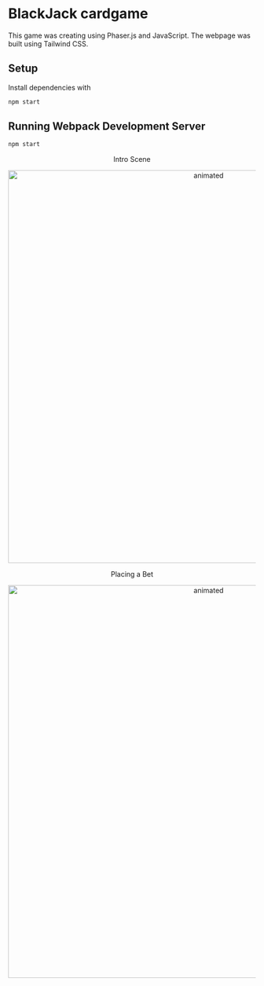 # BlackJack cardgame

This game was creating using Phaser.js and JavaScript. The webpage was built using Tailwind CSS.

## Setup

Install dependencies with

```sh
npm start
```

## Running Webpack Development Server

```sh
npm start
```
<p align="center">Intro Scene</p>
<p align="center">
  <img width="800" height"800" src="https://media.giphy.com/media/QH2CXyFKfyj0Tg1lHf/giphy.gif" alt="animated" />
</p>

<p align="center">Placing a Bet</p>
<p align="center">
  <img width="800" height"800" src="https://media.giphy.com/media/T66k0mf6edkKk7Xav2/giphy.gif" alt="animated" />
</p>


